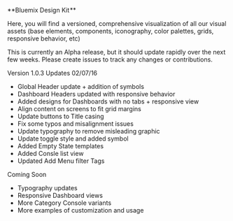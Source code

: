 **Bluemix Design Kit **

Here, you will find  a versioned, comprehensive visualization of all our visual assets (base elements, components, iconography, color palettes, grids, responsive behavior, etc)

This is currently an Alpha release, but it should update rapidly over the next few weeks. Please create issues to track any changes or contributions.

Version 1.0.3 Updates 02/07/16

* Global Header update + addition of symbols
* Dashboard Headers updated with responsive behavior
* Added designs for Dashboards with no tabs + responsive view 
* Align content on screens to fit grid margins
* Update buttons to Title casing
* Fix some typos and misalignment issues
* Update typography to remove misleading graphic
* Update toggle style and added symbol
* Added Empty State templates
* Added Consle list view
* Updated Add Menu filter Tags

Coming Soon

* Typography updates
* Responsive Dashboard views
* More Category Console variants
* More examples of customization and usage